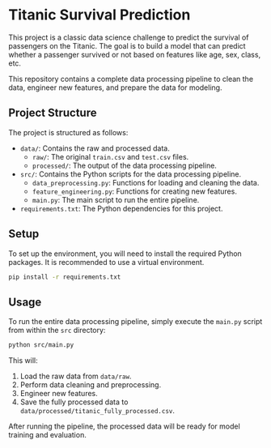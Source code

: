 # Titanic Survival Prediction

This project is a classic data science challenge to predict the survival of passengers on the Titanic. The goal is to build a model that can predict whether a passenger survived or not based on features like age, sex, class, etc.

This repository contains a complete data processing pipeline to clean the data, engineer new features, and prepare the data for modeling.

## Project Structure

The project is structured as follows:

- `data/`: Contains the raw and processed data.
  - `raw/`: The original `train.csv` and `test.csv` files.
  - `processed/`: The output of the data processing pipeline.
- `src/`: Contains the Python scripts for the data processing pipeline.
  - `data_preprocessing.py`: Functions for loading and cleaning the data.
  - `feature_engineering.py`: Functions for creating new features.
  - `main.py`: The main script to run the entire pipeline.
- `requirements.txt`: The Python dependencies for this project.

## Setup

To set up the environment, you will need to install the required Python packages. It is recommended to use a virtual environment.

```bash
pip install -r requirements.txt
```

## Usage

To run the entire data processing pipeline, simply execute the `main.py` script from within the `src` directory:

```bash
python src/main.py
```

This will:
1. Load the raw data from `data/raw`.
2. Perform data cleaning and preprocessing.
3. Engineer new features.
4. Save the fully processed data to `data/processed/titanic_fully_processed.csv`.

After running the pipeline, the processed data will be ready for model training and evaluation.
